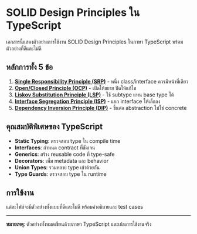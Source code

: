# SOLID Design Principles ใน TypeScript

เอกสารนี้แสดงตัวอย่างการใช้งาน SOLID Design Principles ในภาษา TypeScript พร้อมตัวอย่างที่ดีและไม่ดี

## หลักการทั้ง 5 ข้อ

1. **[Single Responsibility Principle (SRP)](./01-single-responsibility-principle.md)** - หนึ่ง class/interface ควรมีหน้าที่เดียว
2. **[Open/Closed Principle (OCP)](./02-open-closed-principle.md)** - เปิดให้ขยาย ปิดให้แก้ไข
3. **[Liskov Substitution Principle (LSP)](./03-liskov-substitution-principle.md)** - ใช้ subtype แทน base type ได้
4. **[Interface Segregation Principle (ISP)](./04-interface-segregation-principle.md)** - แยก interface ให้เล็กลง
5. **[Dependency Inversion Principle (DIP)](./05-dependency-inversion-principle.md)** - ขึ้นต่อ abstraction ไม่ใช่ concrete

## คุณสมบัติพิเศษของ TypeScript

- **Static Typing**: ตรวจสอบ type ใน compile time
- **Interfaces**: กำหนด contract ที่ชัดเจน
- **Generics**: สร้าง reusable code ที่ type-safe
- **Decorators**: เพิ่ม metadata และ behavior
- **Union Types**: รวมหลาย type เข้าด้วยกัน
- **Type Guards**: ตรวจสอบ type ใน runtime

## การใช้งาน

แต่ละไฟล์จะมีตัวอย่างทั้งแบบที่ดีและไม่ดี พร้อมคำอธิบายและ test cases

---

**หมายเหตุ**: ตัวอย่างทั้งหมดเขียนด้วยภาษา TypeScript และเน้นการใช้งานจริง 